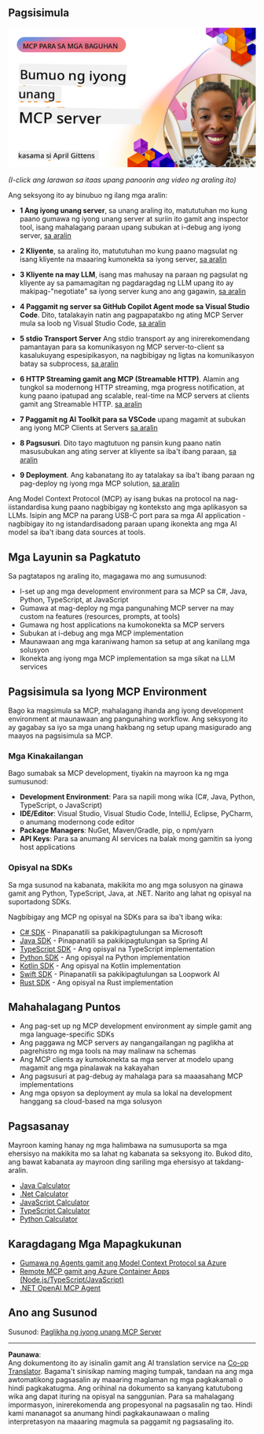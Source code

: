 <!--
CO_OP_TRANSLATOR_METADATA:
{
  "original_hash": "1197b6dbde36773e04a5ae826557fdb9",
  "translation_date": "2025-08-26T18:07:17+00:00",
  "source_file": "03-GettingStarted/README.md",
  "language_code": "tl"
}
-->
## Pagsisimula  

[![Gumawa ng Iyong Unang MCP Server](../../../translated_images/04.0ea920069efd979a0b2dad51e72c1df7ead9c57b3305796068a6cee1f0dd6674.tl.png)](https://youtu.be/sNDZO9N4m9Y)

_(I-click ang larawan sa itaas upang panoorin ang video ng araling ito)_

Ang seksyong ito ay binubuo ng ilang mga aralin:

- **1 Ang iyong unang server**, sa unang araling ito, matututuhan mo kung paano gumawa ng iyong unang server at suriin ito gamit ang inspector tool, isang mahalagang paraan upang subukan at i-debug ang iyong server, [sa aralin](01-first-server/README.md)

- **2 Kliyente**, sa araling ito, matututuhan mo kung paano magsulat ng isang kliyente na maaaring kumonekta sa iyong server, [sa aralin](02-client/README.md)

- **3 Kliyente na may LLM**, isang mas mahusay na paraan ng pagsulat ng kliyente ay sa pamamagitan ng pagdaragdag ng LLM upang ito ay makipag-"negotiate" sa iyong server kung ano ang gagawin, [sa aralin](03-llm-client/README.md)

- **4 Paggamit ng server sa GitHub Copilot Agent mode sa Visual Studio Code**. Dito, tatalakayin natin ang pagpapatakbo ng ating MCP Server mula sa loob ng Visual Studio Code, [sa aralin](04-vscode/README.md)

- **5 stdio Transport Server** Ang stdio transport ay ang inirerekomendang pamantayan para sa komunikasyon ng MCP server-to-client sa kasalukuyang espesipikasyon, na nagbibigay ng ligtas na komunikasyon batay sa subprocess, [sa aralin](05-stdio-server/README.md)

- **6 HTTP Streaming gamit ang MCP (Streamable HTTP)**. Alamin ang tungkol sa modernong HTTP streaming, mga progress notification, at kung paano ipatupad ang scalable, real-time na MCP servers at clients gamit ang Streamable HTTP. [sa aralin](06-http-streaming/README.md)

- **7 Paggamit ng AI Toolkit para sa VSCode** upang magamit at subukan ang iyong MCP Clients at Servers [sa aralin](07-aitk/README.md)

- **8 Pagsusuri**. Dito tayo magtutuon ng pansin kung paano natin masusubukan ang ating server at kliyente sa iba't ibang paraan, [sa aralin](08-testing/README.md)

- **9 Deployment**. Ang kabanatang ito ay tatalakay sa iba't ibang paraan ng pag-deploy ng iyong mga MCP solution, [sa aralin](09-deployment/README.md)

Ang Model Context Protocol (MCP) ay isang bukas na protocol na nag-iistandardisa kung paano nagbibigay ng konteksto ang mga aplikasyon sa LLMs. Isipin ang MCP na parang USB-C port para sa mga AI application - nagbibigay ito ng istandardisadong paraan upang ikonekta ang mga AI model sa iba't ibang data sources at tools.

## Mga Layunin sa Pagkatuto

Sa pagtatapos ng araling ito, magagawa mo ang sumusunod:

- I-set up ang mga development environment para sa MCP sa C#, Java, Python, TypeScript, at JavaScript
- Gumawa at mag-deploy ng mga pangunahing MCP server na may custom na features (resources, prompts, at tools)
- Gumawa ng host applications na kumokonekta sa MCP servers
- Subukan at i-debug ang mga MCP implementation
- Maunawaan ang mga karaniwang hamon sa setup at ang kanilang mga solusyon
- Ikonekta ang iyong mga MCP implementation sa mga sikat na LLM services

## Pagsisimula sa Iyong MCP Environment

Bago ka magsimula sa MCP, mahalagang ihanda ang iyong development environment at maunawaan ang pangunahing workflow. Ang seksyong ito ay gagabay sa iyo sa mga unang hakbang ng setup upang masigurado ang maayos na pagsisimula sa MCP.

### Mga Kinakailangan

Bago sumabak sa MCP development, tiyakin na mayroon ka ng mga sumusunod:

- **Development Environment**: Para sa napili mong wika (C#, Java, Python, TypeScript, o JavaScript)
- **IDE/Editor**: Visual Studio, Visual Studio Code, IntelliJ, Eclipse, PyCharm, o anumang modernong code editor
- **Package Managers**: NuGet, Maven/Gradle, pip, o npm/yarn
- **API Keys**: Para sa anumang AI services na balak mong gamitin sa iyong host applications

### Opisyal na SDKs

Sa mga susunod na kabanata, makikita mo ang mga solusyon na ginawa gamit ang Python, TypeScript, Java, at .NET. Narito ang lahat ng opisyal na suportadong SDKs.

Nagbibigay ang MCP ng opisyal na SDKs para sa iba't ibang wika:
- [C# SDK](https://github.com/modelcontextprotocol/csharp-sdk) - Pinapanatili sa pakikipagtulungan sa Microsoft
- [Java SDK](https://github.com/modelcontextprotocol/java-sdk) - Pinapanatili sa pakikipagtulungan sa Spring AI
- [TypeScript SDK](https://github.com/modelcontextprotocol/typescript-sdk) - Ang opisyal na TypeScript implementation
- [Python SDK](https://github.com/modelcontextprotocol/python-sdk) - Ang opisyal na Python implementation
- [Kotlin SDK](https://github.com/modelcontextprotocol/kotlin-sdk) - Ang opisyal na Kotlin implementation
- [Swift SDK](https://github.com/modelcontextprotocol/swift-sdk) - Pinapanatili sa pakikipagtulungan sa Loopwork AI
- [Rust SDK](https://github.com/modelcontextprotocol/rust-sdk) - Ang opisyal na Rust implementation

## Mahahalagang Puntos

- Ang pag-set up ng MCP development environment ay simple gamit ang mga language-specific SDKs
- Ang paggawa ng MCP servers ay nangangailangan ng paglikha at pagrehistro ng mga tools na may malinaw na schemas
- Ang MCP clients ay kumokonekta sa mga server at modelo upang magamit ang mga pinalawak na kakayahan
- Ang pagsusuri at pag-debug ay mahalaga para sa maaasahang MCP implementations
- Ang mga opsyon sa deployment ay mula sa lokal na development hanggang sa cloud-based na mga solusyon

## Pagsasanay

Mayroon kaming hanay ng mga halimbawa na sumusuporta sa mga ehersisyo na makikita mo sa lahat ng kabanata sa seksyong ito. Bukod dito, ang bawat kabanata ay mayroon ding sariling mga ehersisyo at takdang-aralin.

- [Java Calculator](./samples/java/calculator/README.md)
- [.Net Calculator](../../../03-GettingStarted/samples/csharp)
- [JavaScript Calculator](./samples/javascript/README.md)
- [TypeScript Calculator](./samples/typescript/README.md)
- [Python Calculator](../../../03-GettingStarted/samples/python)

## Karagdagang Mga Mapagkukunan

- [Gumawa ng Agents gamit ang Model Context Protocol sa Azure](https://learn.microsoft.com/azure/developer/ai/intro-agents-mcp)
- [Remote MCP gamit ang Azure Container Apps (Node.js/TypeScript/JavaScript)](https://learn.microsoft.com/samples/azure-samples/mcp-container-ts/mcp-container-ts/)
- [.NET OpenAI MCP Agent](https://learn.microsoft.com/samples/azure-samples/openai-mcp-agent-dotnet/openai-mcp-agent-dotnet/)

## Ano ang Susunod

Susunod: [Paglikha ng iyong unang MCP Server](01-first-server/README.md)

---

**Paunawa**:  
Ang dokumentong ito ay isinalin gamit ang AI translation service na [Co-op Translator](https://github.com/Azure/co-op-translator). Bagama't sinisikap naming maging tumpak, tandaan na ang mga awtomatikong pagsasalin ay maaaring maglaman ng mga pagkakamali o hindi pagkakatugma. Ang orihinal na dokumento sa kanyang katutubong wika ang dapat ituring na opisyal na sanggunian. Para sa mahalagang impormasyon, inirerekomenda ang propesyonal na pagsasalin ng tao. Hindi kami mananagot sa anumang hindi pagkakaunawaan o maling interpretasyon na maaaring magmula sa paggamit ng pagsasaling ito.